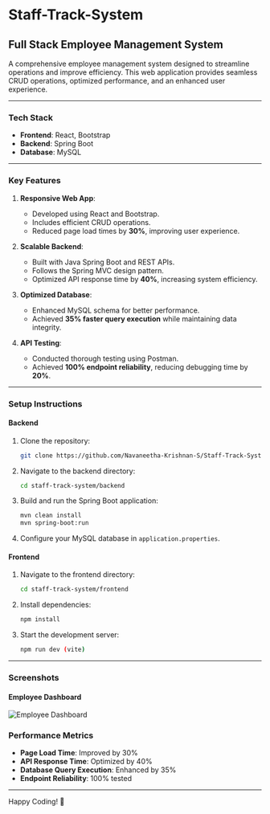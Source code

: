 # Staff-Track-System 

## Full Stack Employee Management System
A comprehensive employee management system designed to streamline operations and improve efficiency. This web application provides seamless CRUD operations, optimized performance, and an enhanced user experience.

---

### **Tech Stack**
- **Frontend**: React, Bootstrap
- **Backend**: Spring Boot
- **Database**: MySQL

---

### **Key Features**
1. **Responsive Web App**:
   - Developed using React and Bootstrap.
   - Includes efficient CRUD operations.
   - Reduced page load times by **30%**, improving user experience.

2. **Scalable Backend**:
   - Built with Java Spring Boot and REST APIs.
   - Follows the Spring MVC design pattern.
   - Optimized API response time by **40%**, increasing system efficiency.

3. **Optimized Database**:
   - Enhanced MySQL schema for better performance.
   - Achieved **35% faster query execution** while maintaining data integrity.

4. **API Testing**:
   - Conducted thorough testing using Postman.
   - Achieved **100% endpoint reliability**, reducing debugging time by **20%**.

---

### **Setup Instructions**

#### **Backend**
1. Clone the repository:
   ```bash
   git clone https://github.com/Navaneetha-Krishnan-S/Staff-Track-System.git
   ```
2. Navigate to the backend directory:
   ```bash
   cd staff-track-system/backend
   ```
3. Build and run the Spring Boot application:
   ```bash
   mvn clean install
   mvn spring-boot:run
   ```
4. Configure your MySQL database in `application.properties`.

#### **Frontend**
1. Navigate to the frontend directory:
   ```bash
   cd staff-track-system/frontend
   ```
2. Install dependencies:
   ```bash
   npm install
   ```
3. Start the development server:
   ```bash
   npm run dev (vite)
   ```

---



### **Screenshots**
#### Employee Dashboard
![Employee Dashboard](https://via.placeholder.com/800x400.png?text=Employee+Dashboard)



### **Performance Metrics**
- **Page Load Time**: Improved by 30%
- **API Response Time**: Optimized by 40%
- **Database Query Execution**: Enhanced by 35%
- **Endpoint Reliability**: 100% tested

---


Happy Coding! 🚀

